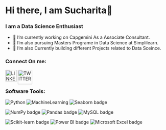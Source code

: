 # Hi there, I am Sucharita👋

<!--
**Sucharita4u/Sucharita4u** is a ✨ _special_ ✨ repository because its `README.md` (this file) appears on your GitHub profile.

Here are some ideas to get you started:

-->
### I am a Data Science Enthusiast

- 🔭 I’m currently working on Capgemini As a Associate Consultant.
- 🌱 I’m also pursuing Masters Programe in Data Science at Simplilearn.
- 👯 I’m also Currently building different Projects related to Data Sceince.

### Connect On me:

[<img align='left' alt='LINKEDIN' width='36px' src='https://cdn-icons-png.flaticon.com/512/174/174857.png'/>](https://www.linkedin.com/in/sucharita-dash/)
[<img align='left' alt='TWITTER'  width='45px' src='https://cdn-icons-png.flaticon.com/512/733/733579.png'/>](https://twitter.com/SucharitaD79028?t)  
<br>
### Software Tools:
![Python](https://img.shields.io/badge/Python-%234ea94b.svg?style=for-the-badge&logo=python&logoColor=blue) ![MachineLearning](https://img.shields.io/badge/MachineLearning-%234ea94b.svg?style=for-the-badge&logo=MachineLearning&logoColor=blue) ![Seaborn badge](https://img.shields.io/badge/Seaborn-%2377b4a9.svg?style=for-the-badge&logo=Seaborn&logoColor=white)


![NumPy badge](https://img.shields.io/badge/NumPy-%23013243.svg?style=for-the-badge&logo=NumPy&logoColor=red) ![Pandas badge](https://img.shields.io/badge/Pandas-%23150458.svg?style=for-the-badge&logo=Pandas&logoColor=white) ![MySQL badge](https://img.shields.io/badge/MySQL-%234479a1.svg?style=for-the-badge&logo=MySQL&logoColor=white)

![Scikit-learn badge](https://img.shields.io/badge/scikit--learn-%23f7931e.svg?style=for-the-badge&logo=scikit-learn&logoColor=white) ![Power BI badge](https://img.shields.io/badge/Power%20BI-%23f2c811.svg?style=for-the-badge&logo=Power%20BI&logoColor=white) ![Microsoft Excel badge](https://img.shields.io/badge/Microsoft%20Excel-%2379402C.svg?style=for-the-badge&logo=Microsoft%20Excel&logoColor=white)

